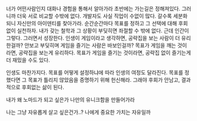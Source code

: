 
너가 어떤사람인지 대화나 경험을 통해서 알아가라
초반에는 가는길은 정해져있다. 그러니까 더욱 서로 비교할 수밖에 없다. 개발자도 사실 직업이 수없이 많다. 갈수록 세분화되니 자신만의 아이덴티를 찾아가라.
순간순간마다 목표를 정하고 그 선택에 대해 후회없이 실천하자. 
내가 갖는 철학과 그 상황이 부딪히면 좌절할 수 밖에 없다. 근데 인간이 그렇다. 그러면서 성장한다. 
인생이 게임이라고 생각하면, 공략집을 보는 사람이 더 유리한걸까? 안보고 부딪히며 게임을 즐기는 사람은 바보인걸까?
목표가 게임을 깨는 것이라면, 공략집을 보는게 유리하다.
목표가 게임을 즐기는 것이라면, 공략집 없이 즐기는게 더 재밌을 수도 있다.

인생도 마찬가지다. 목표를 어떻게 설정하냐에 따라 인생의 여정도 달라진다.
목표를 정했다면 그 목표가 틀리지 않았음을 증명하기 위해 헌신해라.
그래야 후회가 안남고, 결과적으로 후회없는 삶이 된다.

내가 왜 노마드가 되고 싶은가
나만의 유니크함을 만들어가라

나는 그냥 자유롭게 살고 싶은건가..?
나에게 중요한 가치는 자유일까